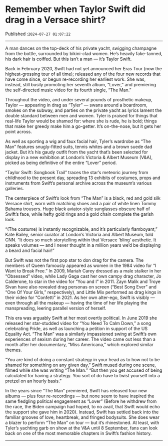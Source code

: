 # Remember when Taylor Swift did drag in a Versace shirt?

Published :`2024-07-27 01:07:22`

---

A man dances on the top-deck of his private yacht, swigging champagne from the bottle, surrounded by bikini-clad women. He’s heavily fake-tanned, his dark hair is coiffed. But this isn’t a man — it’s Taylor Swift.

Back in February 2020, Swift had not yet announced her Eras Tour (now the highest-grossing tour of all time); released any of the four new records that have come since, or begun re-recording her earliest work. She was, instead, still busily promoting her seventh album, “Lover,” and premiering the self-directed music video for its fourth single, “The Man.”

Throughout the video, and under several pounds of prosthetic makeup, Taylor — appearing in drag as “Tyler” — swans around a boardroom, smokes on the subway, and parties on the private yacht as lyrics lament the double standard between men and women. Tyler is praised for things that real-life Taylor would be shamed for: where she is rude, he is bold; things that make her greedy make him a go-getter. It’s on-the-nose, but it gets her point across.

As well as sporting a wig and faux facial hair, Tyler’s wardrobe as “The Man” features snugly-fitted suits, tennis whites and a brown suede dad jacket. But it’s his gaudy outfit from the yacht that’s been selected for display in a new exhibition at London’s Victoria & Albert Museum (V&A), picked as being definitive of the entire “Lover” period.

“Taylor Swift: Songbook Trail” traces the star’s meteoric journey from childhood to the present day, spreading 13 exhibits of costumes, props and instruments from Swift’s personal archive across the museum’s various galleries.

The centerpiece of Swift’s look from “The Man” is a black, red and gold silk Versace shirt, worn with matching shoes and a pair of white linen Tommy Bahama trousers. Huge black aviator-style sunglasses obscure half of Swift’s face, while hefty gold rings and a gold chain complete the garish look.

“(The costume) is instantly recognizable, and it’s particularly flamboyant,” Kate Bailey, senior curator at London’s Victoria and Albert Museum, told CNN. “It does so much storytelling within that Versace ‘bling’ aesthetic. It speaks volumes — and I never thought in a million years we’d be displaying a beard and facial hair!”

But Swift was not the first pop star to don drag for the camera. The members of Queen famously appeared as women in the 1984 video for “I Want to Break Free.” In 2009, Mariah Carey dressed as a male stalker in her “Obsessed” video, while Lady Gaga cast her own campy drag character, Jo Calderone, to star in the video for “You and I” in 2011. Zayn Malik and Troye Sivan have also revealed drag personas on screen (“Best Song Ever” and “One Of Your Girls,” respectively), and Little Mix performed as drag kings in their video for “Confetti” in 2021. As her own alter-ego, Swift is visibly — even through all the makeup — having the time of her life playing the manspreading, leering parallel version of herself.

This era was arguably Swift at her most overtly political. In June 2019 she released her star-studded video for “You Need To Calm Down,” a song celebrating Pride, as well as launching a petition in support of the US Equality Act. “The Man” was a similarly impassioned swing at Swift’s own experiences of sexism during her career. The video came out less than a month after her documentary, “Miss Americana,” which explored similar themes.

“You are kind of doing a constant strategy in your head as to how not to be shamed for something on any given day,” Swift mused during one scene, filmed while she was writing “The Man.” “But then you get accused of being calculated for having a strategy. You sort of do have to twist yourself into a pretzel on an hourly basis.”

In the years since “The Man” premiered, Swift has released four new albums — plus four re-recordings — but none seem to have inspired the same fledgling political engagement as “Lover” (Before he withdrew from the race, the Biden campaign had hoped, to no avail, that Swift would echo the support she gave him in 2020). Instead, Swift has settled back into the familiar grooves of love, heartbreak, and fringed bodysuits. She does wear a blazer to perform “The Man” on tour — but it’s rhinestoned. At least, with Tyler’s yachting garb on show at the V&A until 8 September, fans can look back on one of the most memorable chapters in Swift’s fashion history.

---

